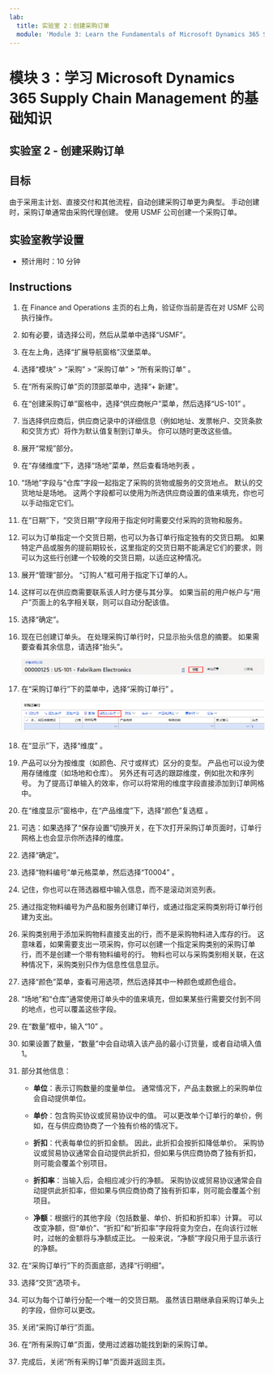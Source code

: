 ```yaml
---
lab:
  title: 实验室 2：创建采购订单
  module: 'Module 3: Learn the Fundamentals of Microsoft Dynamics 365 Supply Chain Management'
---
```


# <a name="module-3-learn-the-fundamentals-of-microsoft-dynamics-365-supply-chain-management"></a>模块 3：学习 Microsoft Dynamics 365 Supply Chain Management 的基础知识

## <a name="lab-2---create-a-purchase-order"></a>实验室 2 - 创建采购订单

## <a name="objectives"></a>目标

由于采用主计划、直接交付和其他流程，自动创建采购订单更为典型。 手动创建时，采购订单通常由采购代理创建。 使用 USMF 公司创建一个采购订单。

## <a name="lab-setup"></a>实验室教学设置

   - 预计用时：10 分钟

## <a name="instructions"></a>Instructions

1. 在 Finance and Operations 主页的右上角，验证你当前是否在对 USMF 公司执行操作。

1. 如有必要，请选择公司，然后从菜单中选择“USMF”。

1. 在左上角，选择“扩展导航窗格”汉堡菜单。

1. 选择“模块” > “采购” > “采购订单” > “所有采购订单”   。

1. 在“所有采购订单”页的顶部菜单中，选择“+ 新建”。

1. 在“创建采购订单”窗格中，选择“供应商帐户”菜单，然后选择“US-101” 。

1. 当选择供应商后，供应商记录中的详细信息（例如地址、发票帐户、交货条款和交货方式）将作为默认值复制到订单头。 你可以随时更改这些值。

1. 展开“常规”部分。

1. 在“存储维度”下，选择“场地”菜单，然后查看场地列表 。

1. “场地”字段与“仓库”字段一起指定了采购的货物或服务的交货地点。 默认的交货地址是场地。 这两个字段都可以使用为所选供应商设置的值来填充，你也可以手动指定它们。

1. 在“日期”下，“交货日期”字段用于指定何时需要交付采购的货物和服务。

1. 可以为订单指定一个交货日期，也可以为各订单行指定独有的交货日期。 如果特定产品或服务的提前期较长，这里指定的交货日期不能满足它们的要求，则可以为这些行创建一个较晚的交货日期，以适应这种情况。

1. 展开“管理”部分。 “订购人”框可用于指定下订单的人。

1. 这样可以在供应商需要联系该人时方便与其分享。 如果当前的用户帐户与“用户”页面上的名字相关联，则可以自动分配该值。

1. 选择“确定”。

1. 现在已创建订单头。 在处理采购订单行时，只显示抬头信息的摘要。 如果需要查看其余信息，请选择“抬头”。

    ![显示“抬头”菜单位置的屏幕图像](./media/lp1-m3-purchase-order-header-option.png)

1. 在“采购订单行”下的菜单中，选择“采购订单行” 。

    ![显示“采购订单行”菜单选项位置的屏幕图像](./media/lp1-m3-purchase-order-purchase-order-line-menu.png)

1. 在“显示”下，选择“维度” 。

1. 产品可以分为按维度（如颜色、尺寸或样式）区分的变型。 产品也可以设为使用存储维度（如场地和仓库）。 另外还有可选的跟踪维度，例如批次和序列号。 为了提高订单输入的效率，你可以将常用的维度字段直接添加到订单网格中。

1. 在“维度显示”窗格中，在“产品维度”下，选择“颜色”复选框 。

1. 可选：如果选择了“保存设置”切换开关，在下次打开采购订单页面时，订单行网格上也会显示你所选择的维度。

1. 选择“确定”。

1. 选择“物料编号”单元格菜单，然后选择“T0004” 。

1. 记住，你也可以在筛选器框中输入信息，而不是滚动浏览列表。

1. 通过指定物料编号为产品和服务创建订单行，或通过指定采购类别将订单行创建为支出。

1. 采购类别用于添加采购物料直接支出的行，而不是采购物料进入库存的行。 这意味着，如果需要支出一项采购，你可以创建一个指定采购类别的采购订单行，而不是创建一个带有物料编号的行。 物料也可以与采购类别相关联，在这种情况下，采购类别只作为信息性信息显示。

1. 选择“颜色”菜单，查看可用选项，然后选择其中一种颜色或颜色组合。

1. “场地”和“仓库”通常使用订单头中的值来填充，但如果某些行需要交付到不同的地点，也可以覆盖这些字段。

1. 在“数量”框中，输入“10” 。

1. 如果设置了数量，“数量”中会自动填入该产品的最小订货量，或者自动填入值 1。

1. 部分其他信息：

    - **单位**：表示订购数量的度量单位。 通常情况下，产品主数据上的采购单位会自动提供单位。

    - **单价**：包含购买协议或贸易协议中的值。 可以更改单个订单行的单价，例如，在与供应商协商了一个独有价格的情况下。

    - **折扣**：代表每单位的折扣金额。 因此，此折扣会按折扣降低单价。 采购协议或贸易协议通常会自动提供此折扣，但如果与供应商协商了独有折扣，则可能会覆盖个别项目。

    - **折扣率**：当输入后，会相应减少行的净额。 采购协议或贸易协议通常会自动提供此折扣率，但如果与供应商协商了独有折扣率，则可能会覆盖个别项目。

    - **净额**：根据行的其他字段（包括数量、单价、折扣和折扣率）计算。 可以改变净额，但“单价”、“折扣”和“折扣率”字段将变为空白，在向该行过帐时，过帐的金额将与净额成正比。 一般来说，“净额”字段只用于显示该行的净额。

1. 在“采购订单行”下的页面底部，选择“行明细”。

1. 选择“交货”选项卡。

1. 可以为每个订单行分配一个唯一的交货日期。 虽然该日期继承自采购订单头上的字段，但你可以更改。

1. 关闭“采购订单行”页面。

1. 在“所有采购订单”页面，使用过滤器功能找到新的采购订单。

1. 完成后，关闭“所有采购订单”页面并返回主页。
